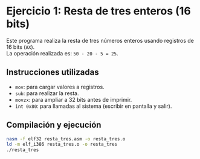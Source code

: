 # Ejercicio 1: Resta de tres enteros (16 bits)

Este programa realiza la resta de tres números enteros usando registros de 16 bits (`AX`).  
La operación realizada es: `50 - 20 - 5 = 25`.

## Instrucciones utilizadas
- `mov`: para cargar valores a registros.
- `sub`: para realizar la resta.
- `movzx`: para ampliar a 32 bits antes de imprimir.
- `int 0x80`: para llamadas al sistema (escribir en pantalla y salir).

## Compilación y ejecución
```bash
nasm -f elf32 resta_tres.asm -o resta_tres.o
ld -m elf_i386 resta_tres.o -o resta_tres
./resta_tres
